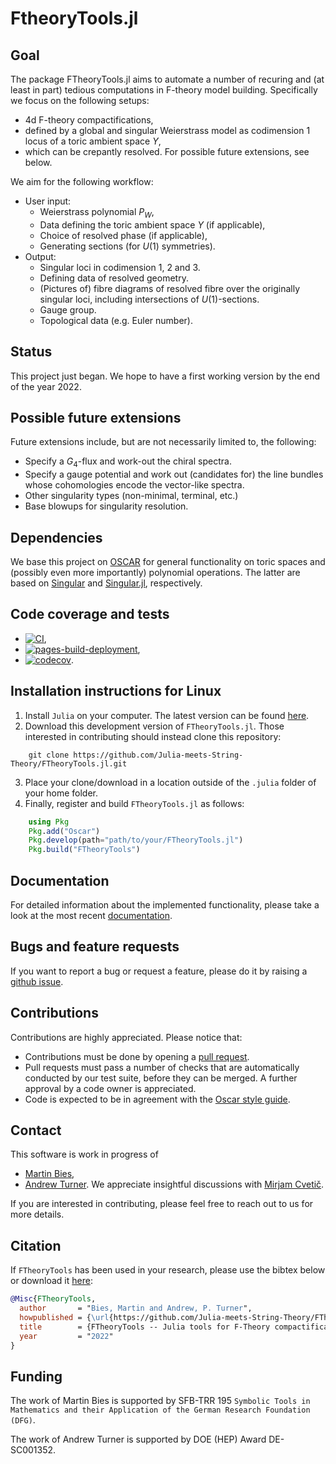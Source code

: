# FtheoryTools.jl

## Goal

The package FTheoryTools.jl aims to automate a number of recuring and (at least in part) tedious computations in F-theory model building. Specifically we focus on the following setups:
* 4d F-theory compactifications,
* defined by a global and singular Weierstrass model as codimension 1 locus of a toric ambient space $Y$,
* which can be crepantly resolved.
For possible future extensions, see below.

We aim for the following workflow:
* User input:
    * Weierstrass polynomial $P_W$,
    * Data defining the toric ambient space $Y$ (if applicable),
    * Choice of resolved phase (if applicable),
    * Generating sections (for $U(1)$ symmetries).
* Output:
    * Singular loci in codimension 1, 2 and 3.
    * Defining data of resolved geometry.
    * (Pictures of) fibre diagrams of resolved fibre over the originally singular loci, including intersections of $U(1)$-sections.
    * Gauge group.
    * Topological data (e.g. Euler number).

## Status

This project just began. We hope to have a first working version by the end of the year 2022.

## Possible future extensions

Future extensions include, but are not necessarily limited to, the following:
* Specify a $G_4$-flux and work-out the chiral spectra.
* Specify a gauge potential and work out (candidates for) the line bundles whose cohomologies encode the vector-like spectra.
* Other singularity types (non-minimal, terminal, etc.)
* Base blowups for singularity resolution.


## Dependencies

We base this project on [OSCAR](https://oscar.computeralgebra.de/) for general functionality on toric spaces and (possibly even more importantly) polynomial operations. The latter are based on [Singular](https://www.singular.uni-kl.de/) and [Singular.jl](https://github.com/oscar-system/Singular.jl), respectively.


## Code coverage and tests

* [![CI](https://github.com/Julia-meets-String-Theory/FTheoryTools.jl/actions/workflows/CI.yml/badge.svg)](https://github.com/Julia-meets-String-Theory/FTheoryTools.jl/actions/workflows/CI.yml),
* [![pages-build-deployment](https://github.com/Julia-meets-String-Theory/FTheoryTools.jl/actions/workflows/pages/pages-build-deployment/badge.svg)](https://github.com/Julia-meets-String-Theory/FTheoryTools.jl/actions/workflows/pages/pages-build-deployment),
* [![codecov](https://codecov.io/gh/Julia-meets-String-Theory/FTheoryTools.jl/branch/master/graph/badge.svg?token=T5456HQGYZ)](https://codecov.io/gh/Julia-meets-String-Theory/FTheoryTools.jl).


## Installation instructions for Linux

1. Install `Julia` on your computer. The latest version can be found [here](https://julialang.org/downloads/).
2. Download this development version of `FTheoryTools.jl`. Those interested in contributing should instead clone this repository:
```
    git clone https://github.com/Julia-meets-String-Theory/FTheoryTools.jl.git
```
3. Place your clone/download in a location outside of the `.julia` folder of your home folder.
4. Finally, register and build `FTheoryTools.jl` as follows:
```julia
    using Pkg
    Pkg.add("Oscar")
    Pkg.develop(path="path/to/your/FTheoryTools.jl")
    Pkg.build("FTheoryTools")
```


## Documentation

For detailed information about the implemented functionality, please take a look at the most recent [documentation](https://julia-meets-string-theory.github.io/FTheoryTools.jl/dev/).


## Bugs and feature requests

If you want to report a bug or request a feature, please do it by raising a [github issue](https://github.com/Julia-meets-String-Theory/FTheoryTools.jl/issues).


## Contributions

Contributions are highly appreciated. Please notice that:
* Contributions must be done by opening a [pull request](https://github.com/Julia-meets-String-Theory/FTheoryTools.jl/pulls).
* Pull requests must pass a number of checks that are automatically conducted by our test suite, before they can be merged. A further approval by a code owner is appreciated.
* Code is expected to be in agreement with the [Oscar style guide](https://oscar-system.github.io/Oscar.jl/stable/DeveloperDocumentation/styleguide/).


## Contact

This software is work in progress of
* [Martin Bies](https://martinbies.github.io/),
* [Andrew Turner](https://apturner.net/).
We appreciate insightful discussions with [Mirjam Cvetič](https://live-sas-physics.pantheon.sas.upenn.edu/people/standing-faculty/mirjam-cvetic).

If you are interested in contributing, please feel free to reach out to us for more details.


## Citation

If `FTheoryTools` has been used in your research, please use the bibtex below or download it [here](./bibtex.bib):
```bibtex
@Misc{FTheoryTools,
  author       = "Bies, Martin and Andrew, P. Turner",
  howpublished = {\url{https://github.com/Julia-meets-String-Theory/FTheoryTools.jl}},
  title        = {FTheoryTools -- Julia tools for F-Theory compactifications},
  year         = "2022"
}
```


## Funding

The work of Martin Bies is supported by SFB-TRR 195 ``Symbolic Tools in Mathematics and their Application of the German Research Foundation (DFG)``.

The work of Andrew Turner is supported by DOE (HEP) Award DE-SC001352.
